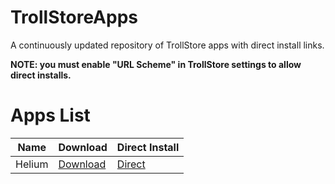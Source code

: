 # TrollStoreApps
A continuously updated repository of TrollStore apps with direct install links.

**NOTE: you must enable "URL Scheme" in TrollStore settings to allow direct installs.**
# Apps List
| Name   | Download                                                                           | Direct Install |
| ---    | ---                                                                                | ---            |
| Helium | [Download](https://github.com/leminlimez/Helium/releases/download/v1.0/Helium.tipa)| [Direct](apple-magnifier://install?url=https://github.com/leminlimez/Helium/releases/download/v1.0/Helium.tipa) |


